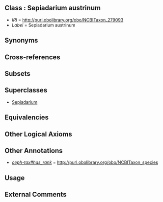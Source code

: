 
## Class : Sepiadarium austrinum

 * *IRI* = http://purl.obolibrary.org/obo/NCBITaxon_279093
 * *Label* = Sepiadarium austrinum

## Synonyms


## Cross-references


## Subsets


## Superclasses

 * [Sepiadarium](../../NCBITaxon/79/NCBITaxon_243079.md)

## Equivalencies


## Other Logical Axioms


## Other Annotations

 * *[ceph-tax#has_rank](../../ceph-tax#has/nk/ceph-tax#has_rank.md)* = http://purl.obolibrary.org/obo/NCBITaxon_species

## Usage


## External Comments


